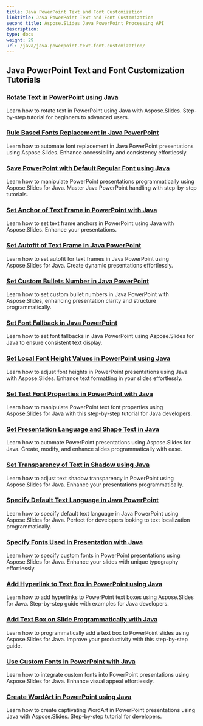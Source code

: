 ```yaml
---
title: Java PowerPoint Text and Font Customization
linktitle: Java PowerPoint Text and Font Customization
second_title: Aspose.Slides Java PowerPoint Processing API
description: 
type: docs
weight: 29
url: /java/java-powerpoint-text-font-customization/
---
```


## Java PowerPoint Text and Font Customization Tutorials
### [Rotate Text in PowerPoint using Java](./rotate-text-powerpoint-java/)
Learn how to rotate text in PowerPoint using Java with Aspose.Slides. Step-by-step tutorial for beginners to advanced users.
### [Rule Based Fonts Replacement in Java PowerPoint](./rule-based-fonts-replacement-java-powerpoint/)
Learn how to automate font replacement in Java PowerPoint presentations using Aspose.Slides. Enhance accessibility and consistency effortlessly.
### [Save PowerPoint with Default Regular Font using Java](./save-powerpoint-default-regular-font-java/)
Learn how to manipulate PowerPoint presentations programmatically using Aspose.Slides for Java. Master Java PowerPoint handling with step-by-step tutorials.
### [Set Anchor of Text Frame in PowerPoint with Java](./set-anchor-text-frame-powerpoint-java/)
Learn how to set text frame anchors in PowerPoint using Java with Aspose.Slides. Enhance your presentations.
### [Set Autofit of Text Frame in Java PowerPoint](./set-autofit-text-frame-java-powerpoint/)
Learn how to set autofit for text frames in Java PowerPoint using Aspose.Slides for Java. Create dynamic presentations effortlessly.
### [Set Custom Bullets Number in Java PowerPoint](./set-custom-bullets-number-java-powerpoint/)
Learn how to set custom bullet numbers in Java PowerPoint with Aspose.Slides, enhancing presentation clarity and structure programmatically.
### [Set Font Fallback in Java PowerPoint](./set-font-fallback-java-powerpoint/)
Learn how to set font fallbacks in Java PowerPoint using Aspose.Slides for Java to ensure consistent text display.
### [Set Local Font Height Values in PowerPoint using Java](./set-local-font-height-values-powerpoint-java/)
Learn how to adjust font heights in PowerPoint presentations using Java with Aspose.Slides. Enhance text formatting in your slides effortlessly.
### [Set Text Font Properties in PowerPoint with Java](./set-text-font-properties-powerpoint-java/)
Learn how to manipulate PowerPoint text font properties using Aspose.Slides for Java with this step-by-step tutorial for Java developers.
### [Set Presentation Language and Shape Text in Java](./set-presentation-language-shape-text-java/)
Learn how to automate PowerPoint presentations using Aspose.Slides for Java. Create, modify, and enhance slides programmatically with ease.
### [Set Transparency of Text in Shadow using Java](./set-transparency-text-shadow-java/)
Learn how to adjust text shadow transparency in PowerPoint using Aspose.Slides for Java. Enhance your presentations programmatically.
### [Specify Default Text Language in Java PowerPoint](./specify-default-text-language-java-powerpoint/)
Learn how to specify default text language in Java PowerPoint using Aspose.Slides for Java. Perfect for developers looking to text localization programmatically.
### [Specify Fonts Used in Presentation with Java](./specify-fonts-used-presentation-java/)
Learn how to specify custom fonts in PowerPoint presentations using Aspose.Slides for Java. Enhance your slides with unique typography effortlessly.
### [Add Hyperlink to Text Box in PowerPoint using Java](./add-hyperlink-text-box-powerpoint-java/)
Learn how to add hyperlinks to PowerPoint text boxes using Aspose.Slides for Java. Step-by-step guide with examples for Java developers.
### [Add Text Box on Slide Programmatically with Java](./add-text-box-slide-programmatically-java/)
Learn how to programmatically add a text box to PowerPoint slides using Aspose.Slides for Java. Improve your productivity with this step-by-step guide.
### [Use Custom Fonts in PowerPoint with Java](./use-custom-fonts-powerpoint-java/)
Learn how to integrate custom fonts into PowerPoint presentations using Aspose.Slides for Java. Enhance visual appeal effortlessly.
### [Create WordArt in PowerPoint using Java](./create-wordart-powerpoint-java/)
Learn how to create captivating WordArt in PowerPoint presentations using Java with Aspose.Slides. Step-by-step tutorial for developers.